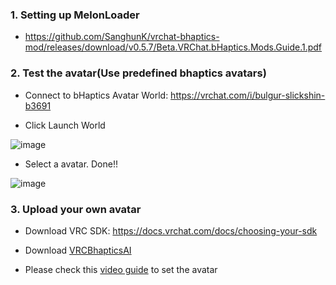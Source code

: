 ### 1. Setting up MelonLoader
* https://github.com/SanghunK/vrchat-bhaptics-mod/releases/download/v0.5.7/Beta.VRChat.bHaptics.Mods.Guide.1.pdf 

### 2. Test the avatar(Use predefined bhaptics avatars)
* Connect to bHaptics Avatar World: https://vrchat.com/i/bulgur-slickshin-b3691 

* Click Launch World

![image](https://user-images.githubusercontent.com/1837913/98932613-e8d01980-2522-11eb-85ad-87f3421b28ab.png)

* Select a avatar. Done!!

![image](https://user-images.githubusercontent.com/1837913/98932866-42d0df00-2523-11eb-9d5a-66a8a42b3dd6.png)


### 3. Upload your own avatar
* Download VRC SDK: https://docs.vrchat.com/docs/choosing-your-sdk
* Download [VRCBhapticsAI](https://github.com/SanghunK/vrchat-bhaptics-mod/releases/download/v0.5.7/VRCBhapticsAI_v1.0.0.unitypackage)

* Please check this [video guide](https://github.com/SanghunK/vrchat-bhaptics-mod/releases/download/v0.5.7/Guide_HowToSetupUnity.mp4) to set the avatar






